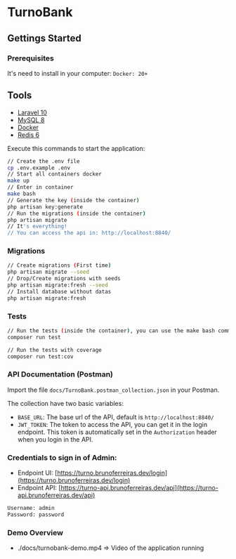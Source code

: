 # TurnoBank

## Gettings Started

### Prerequisites
It's need to install in your computer:
`Docker: 20+`

## Tools
- [Laravel 10](https://laravel.com/)
- [MySQL 8](https://www.mysql.com/)
- [Docker](https://www.docker.com/)
- [Redis 6](https://redis.io/)

Execute this commands to start the application:
```bash
// Create the .env file
cp .env.example .env
// Start all containers docker
make up
// Enter in container
make bash
// Generate the key (inside the container)
php artisan key:generate
// Run the migrations (inside the container)
php artisan migrate
// It's everything!
// You can access the api in: http://localhost:8840/
```

### Migrations
```bash
// Create migrations (First time)
php artisan migrate --seed
// Drop/Create migrations with seeds
php artisan migrate:fresh --seed
// Install database without datas
php artisan migrate:fresh
```

### Tests
```bash
// Run the tests (inside the container), you can use the make bash command to enter in the container
composer run test

// Run the tests with coverage
composer run test:cov
```

### API Documentation (Postman)
Import the file `docs/TurnoBank.postman_collection.json` in your Postman.

The collection have two basic variables:
- `BASE_URL`: The base url of the API, default is `http://localhost:8840/`
- `JWT_TOKEN`: The token to access the API, you can get it in the login endpoint. This token is automatically set in the `Authorization` header when you login in the API.

### Credentials to sign in of Admin:

- Endpoint UI: [https://turno.brunoferreiras.dev/login](https://turno.brunoferreiras.dev/login)
- Endpoint API: [https://turno-api.brunoferreiras.dev/api](https://turno-api.brunoferreiras.dev/api)

```bash
Username: admin
Password: password
```

### Demo Overview
- ./docs/turnobank-demo.mp4 => Video of the application running
